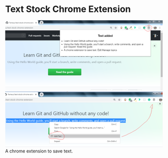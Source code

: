 # Text Stock Chrome Extension
![Prototype 1](https://github.com/Femeuc/text-stock-chrome-extension/blob/master/images/prototype.png)
![Prototype 2](https://github.com/Femeuc/text-stock-chrome-extension/blob/master/images/prototype1.png)
A chrome extension to save text.
